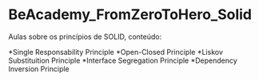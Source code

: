 # BeAcademy_FromZeroToHero_Solid
Aulas sobre os princípios de SOLID, conteúdo:

*Single Responsability Principle
*Open-Closed Principle
*Liskov Substituition Principle
*Interface Segregation Principle
*Dependency Inversion Principle
